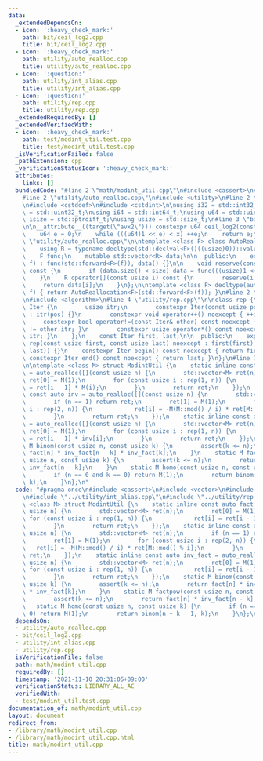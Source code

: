 ```yaml
---
data:
  _extendedDependsOn:
  - icon: ':heavy_check_mark:'
    path: bit/ceil_log2.cpp
    title: bit/ceil_log2.cpp
  - icon: ':heavy_check_mark:'
    path: utility/auto_realloc.cpp
    title: utility/auto_realloc.cpp
  - icon: ':question:'
    path: utility/int_alias.cpp
    title: utility/int_alias.cpp
  - icon: ':question:'
    path: utility/rep.cpp
    title: utility/rep.cpp
  _extendedRequiredBy: []
  _extendedVerifiedWith:
  - icon: ':heavy_check_mark:'
    path: test/modint_util.test.cpp
    title: test/modint_util.test.cpp
  _isVerificationFailed: false
  _pathExtension: cpp
  _verificationStatusIcon: ':heavy_check_mark:'
  attributes:
    links: []
  bundledCode: "#line 2 \"math/modint_util.cpp\"\n#include <cassert>\n#include <vector>\n\
    #line 2 \"utility/auto_realloc.cpp\"\n#include <utility>\n#line 2 \"utility/int_alias.cpp\"\
    \n#include <cstddef>\n#include <cstdint>\n\nusing i32 = std::int32_t;\nusing u32\
    \ = std::uint32_t;\nusing i64 = std::int64_t;\nusing u64 = std::uint64_t;\nusing\
    \ isize = std::ptrdiff_t;\nusing usize = std::size_t;\n#line 3 \"bit/ceil_log2.cpp\"\
    \n\n__attribute__((target(\"avx2\"))) constexpr u64 ceil_log2(const u64 x) {\n\
    \    u64 e = 0;\n    while (((u64)1 << e) < x) ++e;\n    return e;\n}\n#line 6\
    \ \"utility/auto_realloc.cpp\"\n\ntemplate <class F> class AutoReallocation {\n\
    \    using R = typename decltype(std::declval<F>()((usize)0))::value_type;\n\n\
    \    F func;\n    mutable std::vector<R> data;\n\n  public:\n    explicit AutoReallocation(F&&\
    \ f) : func(std::forward<F>(f)), data() {}\n\n    void reserve(const usize size)\
    \ const {\n        if (data.size() < size) data = func(((usize)1 << ceil_log2(size)));\n\
    \    }\n    R operator[](const usize i) const {\n        reserve(i + 1);\n   \
    \     return data[i];\n    }\n};\n\ntemplate <class F> decltype(auto) auto_realloc(F&&\
    \ f) { return AutoReallocation<F>(std::forward<F>(f)); }\n#line 2 \"utility/rep.cpp\"\
    \n#include <algorithm>\n#line 4 \"utility/rep.cpp\"\n\nclass rep {\n    struct\
    \ Iter {\n        usize itr;\n        constexpr Iter(const usize pos) noexcept\
    \ : itr(pos) {}\n        constexpr void operator++() noexcept { ++itr; }\n   \
    \     constexpr bool operator!=(const Iter& other) const noexcept { return itr\
    \ != other.itr; }\n        constexpr usize operator*() const noexcept { return\
    \ itr; }\n    };\n    const Iter first, last;\n\n  public:\n    explicit constexpr\
    \ rep(const usize first, const usize last) noexcept : first(first), last(std::max(first,\
    \ last)) {}\n    constexpr Iter begin() const noexcept { return first; }\n   \
    \ constexpr Iter end() const noexcept { return last; }\n};\n#line 7 \"math/modint_util.cpp\"\
    \n\ntemplate <class M> struct ModintUtil {\n    static inline const auto fact\
    \ = auto_realloc([](const usize n) {\n        std::vector<M> ret(n);\n       \
    \ ret[0] = M(1);\n        for (const usize i : rep(1, n)) {\n            ret[i]\
    \ = ret[i - 1] * M(i);\n        }\n        return ret;\n    });\n    static inline\
    \ const auto inv = auto_realloc([](const usize n) {\n        std::vector<M> ret(n);\n\
    \        if (n == 1) return ret;\n        ret[1] = M(1);\n        for (const usize\
    \ i : rep(2, n)) {\n            ret[i] = -M(M::mod() / i) * ret[M::mod() % i];\n\
    \        }\n        return ret;\n    });\n    static inline const auto inv_fact\
    \ = auto_realloc([](const usize n) {\n        std::vector<M> ret(n);\n       \
    \ ret[0] = M(1);\n        for (const usize i : rep(1, n)) {\n            ret[i]\
    \ = ret[i - 1] * inv[i];\n        }\n        return ret;\n    });\n    static\
    \ M binom(const usize n, const usize k) {\n        assert(k <= n);\n        return\
    \ fact[n] * inv_fact[n - k] * inv_fact[k];\n    }\n    static M factpow(const\
    \ usize n, const usize k) {\n        assert(k <= n);\n        return fact[n] *\
    \ inv_fact[n - k];\n    }\n    static M homo(const usize n, const usize k) {\n\
    \        if (n == 0 and k == 0) return M(1);\n        return binom(n + k - 1,\
    \ k);\n    }\n};\n"
  code: "#pragma once\n#include <cassert>\n#include <vector>\n#include \"../utility/auto_realloc.cpp\"\
    \n#include \"../utility/int_alias.cpp\"\n#include \"../utility/rep.cpp\"\n\ntemplate\
    \ <class M> struct ModintUtil {\n    static inline const auto fact = auto_realloc([](const\
    \ usize n) {\n        std::vector<M> ret(n);\n        ret[0] = M(1);\n       \
    \ for (const usize i : rep(1, n)) {\n            ret[i] = ret[i - 1] * M(i);\n\
    \        }\n        return ret;\n    });\n    static inline const auto inv = auto_realloc([](const\
    \ usize n) {\n        std::vector<M> ret(n);\n        if (n == 1) return ret;\n\
    \        ret[1] = M(1);\n        for (const usize i : rep(2, n)) {\n         \
    \   ret[i] = -M(M::mod() / i) * ret[M::mod() % i];\n        }\n        return\
    \ ret;\n    });\n    static inline const auto inv_fact = auto_realloc([](const\
    \ usize n) {\n        std::vector<M> ret(n);\n        ret[0] = M(1);\n       \
    \ for (const usize i : rep(1, n)) {\n            ret[i] = ret[i - 1] * inv[i];\n\
    \        }\n        return ret;\n    });\n    static M binom(const usize n, const\
    \ usize k) {\n        assert(k <= n);\n        return fact[n] * inv_fact[n - k]\
    \ * inv_fact[k];\n    }\n    static M factpow(const usize n, const usize k) {\n\
    \        assert(k <= n);\n        return fact[n] * inv_fact[n - k];\n    }\n \
    \   static M homo(const usize n, const usize k) {\n        if (n == 0 and k ==\
    \ 0) return M(1);\n        return binom(n + k - 1, k);\n    }\n};\n"
  dependsOn:
  - utility/auto_realloc.cpp
  - bit/ceil_log2.cpp
  - utility/int_alias.cpp
  - utility/rep.cpp
  isVerificationFile: false
  path: math/modint_util.cpp
  requiredBy: []
  timestamp: '2021-11-10 20:31:05+09:00'
  verificationStatus: LIBRARY_ALL_AC
  verifiedWith:
  - test/modint_util.test.cpp
documentation_of: math/modint_util.cpp
layout: document
redirect_from:
- /library/math/modint_util.cpp
- /library/math/modint_util.cpp.html
title: math/modint_util.cpp
---
```

